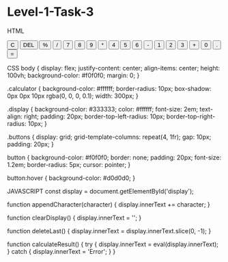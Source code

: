# Level-1-Task-3
HTML
<!DOCTYPE html>
<html lang="en">
<head>
    <meta charset="UTF-8">
    <meta name="viewport" content="width=device-width, initial-scale=1.0">
    <title>Simple Calculator</title>
    <link rel="stylesheet" href="style.css">
</head>
<body>
    <div class="calculator">
        <div class="display" id="display"></div>
        <div class="buttons">
            <button onclick="clearDisplay()">C</button>
            <button onclick="deleteLast()">DEL</button>
            <button onclick="appendCharacter('%')">%</button>
            <button onclick="appendCharacter('/')">/</button>
            <button onclick="appendCharacter('7')">7</button>
            <button onclick="appendCharacter('8')">8</button>
            <button onclick="appendCharacter('9')">9</button>
            <button onclick="appendCharacter('*')">*</button>
            <button onclick="appendCharacter('4')">4</button>
            <button onclick="appendCharacter('5')">5</button>
            <button onclick="appendCharacter('6')">6</button>
            <button onclick="appendCharacter('-')">-</button>
            <button onclick="appendCharacter('1')">1</button>
            <button onclick="appendCharacter('2')">2</button>
            <button onclick="appendCharacter('3')">3</button>
            <button onclick="appendCharacter('+')">+</button>
            <button onclick="appendCharacter('0')">0</button>
            <button onclick="appendCharacter('.')">.</button>
            <button onclick="calculateResult()">=</button>
        </div>
    </div>
    <script src="script.js"></script>
</body>
</html>



CSS
body {
    display: flex;
    justify-content: center;
    align-items: center;
    height: 100vh;
    background-color: #f0f0f0;
    margin: 0;
}

.calculator {
    background-color: #ffffff;
    border-radius: 10px;
    box-shadow: 0px 0px 10px rgba(0, 0, 0, 0.1);
    width: 300px;
}

.display {
    background-color: #333333;
    color: #ffffff;
    font-size: 2em;
    text-align: right;
    padding: 20px;
    border-top-left-radius: 10px;
    border-top-right-radius: 10px;
}

.buttons {
    display: grid;
    grid-template-columns: repeat(4, 1fr);
    gap: 10px;
    padding: 20px;
}

button {
    background-color: #f0f0f0;
    border: none;
    padding: 20px;
    font-size: 1.2em;
    border-radius: 5px;
    cursor: pointer;
}

button:hover {
    background-color: #d0d0d0;
}



JAVASCRIPT
const display = document.getElementById('display');

function appendCharacter(character) {
    display.innerText += character;
}

function clearDisplay() {
    display.innerText = '';
}

function deleteLast() {
    display.innerText = display.innerText.slice(0, -1);
}

function calculateResult() {
    try {
        display.innerText = eval(display.innerText);
    } catch {
        display.innerText = 'Error';
    }
}
